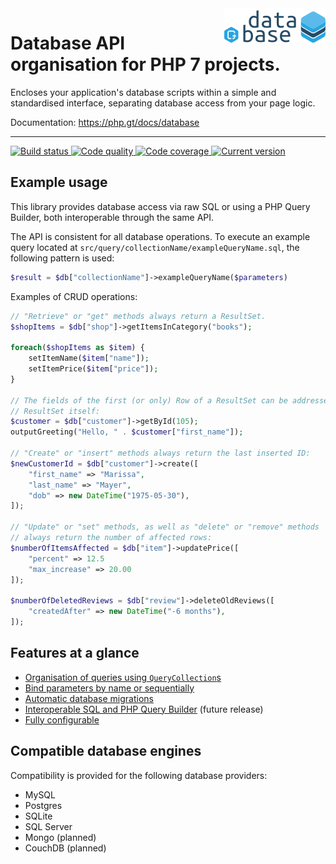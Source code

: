 <img src="logo.png" alt="Database logic organisation for PHP 7 projects." align="right" />

# Database API organisation for PHP 7 projects.

Encloses your application's database scripts within a simple and standardised interface, separating database access from your page logic.

Documentation: https://php.gt/docs/database

***

<a href="https://circleci.com/gh/PhpGt/Database" target="_blank">
	<img src="https://img.shields.io/circleci/project/PhpGt/Database/master.svg?style=flat-square" alt="Build status" />
</a>
<a href="https://scrutinizer-ci.com/g/PhpGt/Database" target="_blank">
	<img src="https://img.shields.io/scrutinizer/g/PhpGt/Database/master.svg?style=flat-square" alt="Code quality" />
</a>
<a href="https://scrutinizer-ci.com/g/PhpGt/Database" target="_blank">
	<img src="https://img.shields.io/scrutinizer/coverage/g/PhpGt/Database/master.svg?style=flat-square" alt="Code coverage" />
</a>
<a href="https://packagist.org/packages/PhpGt/Database" target="_blank">
	<img src="https://img.shields.io/packagist/v/PhpGt/Database.svg?style=flat-square" alt="Current version" />
</a>

## Example usage

This library provides database access via raw SQL or using a PHP Query Builder, both interoperable through the same API.

The API is consistent for all database operations. To execute an example query located at `src/query/collectionName/exampleQueryName.sql`, the following pattern is used:

```php
$result = $db["collectionName"]->exampleQueryName($parameters)
```

Examples of CRUD operations:

```php
// "Retrieve" or "get" methods always return a ResultSet.
$shopItems = $db["shop"]->getItemsInCategory("books");

foreach($shopItems as $item) {
	setItemName($item["name"]);
	setItemPrice($item["price"]);
}

// The fields of the first (or only) Row of a ResultSet can be addressed on the
// ResultSet itself:
$customer = $db["customer"]->getById(105);
outputGreeting("Hello, " . $customer["first_name"]);

// "Create" or "insert" methods always return the last inserted ID:
$newCustomerId = $db["customer"]->create([
	"first_name" => "Marissa",
	"last_name" => "Mayer",
	"dob" => new DateTime("1975-05-30"),
]);

// "Update" or "set" methods, as well as "delete" or "remove" methods
// always return the number of affected rows:
$numberOfItemsAffected = $db["item"]->updatePrice([
	"percent" => 12.5
	"max_increase" => 20.00
]);

$numberOfDeletedReviews = $db["review"]->deleteOldReviews([
	"createdAfter" => new DateTime("-6 months"),
]);
```

## Features at a glance

+ [Organisation of queries using `QueryCollection`s][wiki-query-collections]
+ [Bind parameters by name or sequentially][wiki-parameters]
+ [Automatic database migrations][wiki-migrations]
+ [Interoperable SQL and PHP Query Builder][wiki-sql-php] (future release)
+ [Fully configurable][wiki-config]

## Compatible database engines

Compatibility is provided for the following database providers:

* MySQL
* Postgres
* SQLite
* SQL Server
* Mongo (planned)
* CouchDB (planned)

[wiki-query-collections]: https://github.com/PhpGt/Database/wiki
[wiki-parameters]: https://github.com/PhpGt/Database/wiki
[wiki-migrations]: https://github.com/PhpGt/Database/wiki
[wiki-sql-php]: https://github.com/PhpGt/Database/wiki
[wiki-config]: https://github.com/PhpGt/Database/wiki